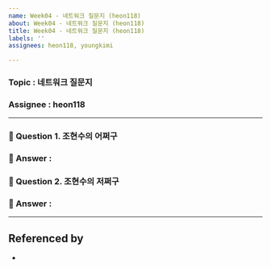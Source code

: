 ```yaml
---
name: Week04 - 네트워크 질문지 (heon118)
about: Week04 - 네트워크 질문지 (heon118)
title: Week04 - 네트워크 질문지 (heon118)
labels: ''
assignees: heon118, youngkimi

---
```


### Topic : 네트워크 질문지
### Assignee : heon118

--- ---
### 🍑 Question 1. 조현수의 어쩌구
### 🍑 Answer : 

### 🍑 Question 2. 조현수의 저쩌구
### 🍑 Answer : 

--- ---
## Referenced by
-
